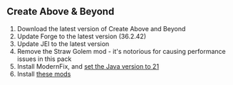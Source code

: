 ## Create Above & Beyond

1. Download the latest version of Create Above and Beyond
2. Update Forge to the latest version (36.2.42)
3. Update JEI to the latest version
4. Remove the Straw Golem mod - it's notorious for causing performance issues in this pack
5. Install ModernFix, and [set the Java version to 21](https://github.com/Radk6/MC-Optimization-Guide/blob/main/mods-n-stuff/Java-things.md#1165)
6. Install [these mods](https://github.com/Radk6/MC-Optimization-Guide/blob/main/mods-n-stuff/1.16.5.md#forge)
